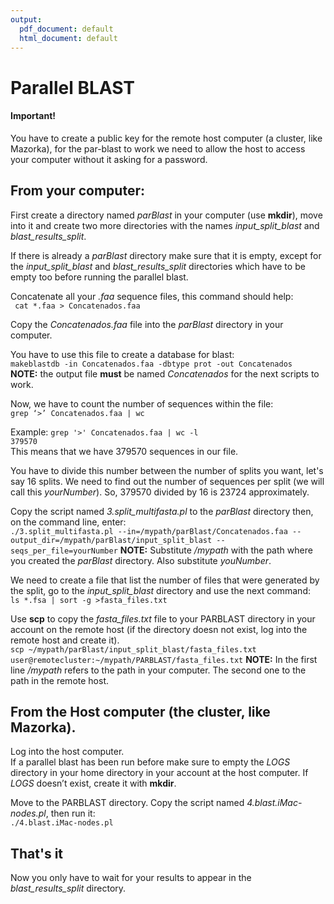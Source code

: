```yaml
---
output:
  pdf_document: default
  html_document: default
---
```

# Parallel BLAST

#### Important!
You have to create a public key for the remote host computer (a cluster, like Mazorka), for the par-blast to work we need to allow the host to access your computer without it asking for a password.  

## From your computer:

First create a directory named *parBlast* in your computer (use **mkdir**), move into it and create two more directories with the names *input_split_blast* and *blast_results_split*. 

If there is already a *parBlast* directory make sure that it is empty, except for the *input_split_blast* and *blast_results_split* directories which have to be empty too before running the parallel blast.   

Concatenate all your *.faa* sequence files, this command should help:  
` cat *.faa > Concatenados.faa`   

Copy the *Concatenados.faa* file into the *parBlast* directory in your computer.  

You have to use this file to create a database for blast:  
`makeblastdb -in Concatenados.faa -dbtype prot -out Concatenados`  
**NOTE:** the output file **must** be named *Concatenados* for the next scripts to work.  

Now, we have to count the number of sequences within the file:    
`grep ‘>’ Concatenados.faa | wc`  

Example:
`grep '>' Concatenados.faa | wc -l`  
`379570`  
This means that we have 379570 sequences in our file.   

You have to divide this number between the number of splits you want, let's say 16 splits. We need to find out the number of sequences per split (we will call this *yourNumber*). So, 379570 divided by 16 is 23724 approximately.

Copy the script named *3.split_multifasta.pl* to the *parBlast* directory then, on the command line, enter:  
`./3.split_multifasta.pl --in=/mypath/parBlast/Concatenados.faa --output_dir=/mypath/parBlast/input_split_blast --seqs_per_file=yourNumber`
**NOTE:** Substitute */mypath* with the path where you created the *parBlast* directory. Also substitute *youNumber*.

We need to create a file that list the number of files that were generated by the split, go to the *input_split_blast* directory and use the next command:  
`ls *.fsa | sort -g >fasta_files.txt`  

Use **scp** to copy the *fasta_files.txt* file to your PARBLAST directory in your account on the remote host (if the directory doesn not exist, log into the remote host and create it).  
`scp ~/mypath/parBlast/input_split_blast/fasta_files.txt user@remotecluster:~/mypath/PARBLAST/fasta_files.txt`
**NOTE:** In the first line */mypath* refers to the path in your computer. The second one to the path in the remote host.

## From the Host computer (the cluster, like Mazorka).

Log into the host computer.  
If a parallel blast has been run before make sure to empty the _LOGS_ directory in your home directory in your account at the host computer. If _LOGS_ doesn’t exist, create it with **mkdir**.

Move to the PARBLAST directory. Copy the script named *4.blast.iMac-nodes.pl*, then run it:  
`./4.blast.iMac-nodes.pl`

## That's it
Now you only have to wait for your results to appear in the *blast_results_split* directory.
